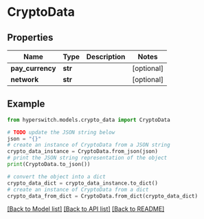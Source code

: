 # CryptoData


## Properties

Name | Type | Description | Notes
------------ | ------------- | ------------- | -------------
**pay_currency** | **str** |  | [optional] 
**network** | **str** |  | [optional] 

## Example

```python
from hyperswitch.models.crypto_data import CryptoData

# TODO update the JSON string below
json = "{}"
# create an instance of CryptoData from a JSON string
crypto_data_instance = CryptoData.from_json(json)
# print the JSON string representation of the object
print(CryptoData.to_json())

# convert the object into a dict
crypto_data_dict = crypto_data_instance.to_dict()
# create an instance of CryptoData from a dict
crypto_data_from_dict = CryptoData.from_dict(crypto_data_dict)
```
[[Back to Model list]](../README.md#documentation-for-models) [[Back to API list]](../README.md#documentation-for-api-endpoints) [[Back to README]](../README.md)


